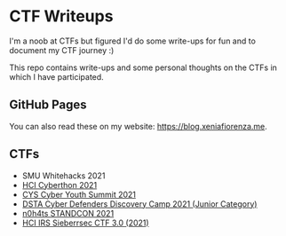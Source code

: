 # CTF Writeups

I'm a noob at CTFs but figured I'd do some write-ups for fun and to document my CTF journey :)

This repo contains write-ups and some personal thoughts on the CTFs in which I have participated.

## GitHub Pages
You can also read these on my website: https://blog.xeniafiorenza.me.

## CTFs
* SMU Whitehacks 2021
* [HCI Cyberthon 2021](Cyberthon%202021)
* [CYS Cyber Youth Summit 2021](CYS%202021)
* [DSTA Cyber Defenders Discovery Camp 2021 (Junior Category)](CDDC%202021)
* [n0h4ts STANDCON 2021](STANDCON%202021)
* [HCI IRS Sieberrsec CTF 3.0 (2021)](Sieberrsec%202021)
